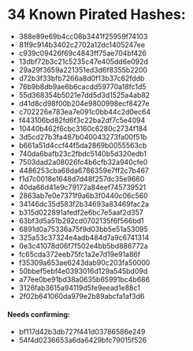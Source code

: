 # 34 Known Pirated Hashes:
* 388e89e69b4cc08b3441f25959f74103
* 81f9c914b3402c2702a12dc1405247ee
* c939c09426f69c4843ff75ae704bf426
* 13dbf72b3c21c5235c47e405dd6e092d
* 29a29f3659a221351ed3d6f8355b2200
* d72b3f33bfb7266a8d0f13b37c62fddb
* 76b9b8db9ae6b6cacdd59770a18fc1d5
* 55d368354b5021e7dd5d3d1525a4ab82
* d41d8cd98f00b204e9800998ecf8427e
* c702226e783ea7e091c0bb44c2d0ec64
* f443106bd82fd6f3c22ba2df7c5e4094
* 10440b462f6cbc3160c6280c2734f184
* 3d5cd27b3fa487b040043273fa00f51b
* b661a51d4ccf44f5da2869b0055563cb
* 740da6bafb23c2fbdc5140b5d320edb1
* 7503dad2a08026fc4b6cfb32a940cfe0
* 4486253cba68da6786359e7ff2c7b467
* f1d7c0018e1648d7d48f257dc35e9660
* 40da66d41e9c79172a84eef745739521
* 2863ab7e0e7371f9a6b3f0440c06c560
* 34146dc35d583f2b34693a83469fac2a
* b315d022891afedf2e6bc7e5aaf2d357
* 63bf3d5a51b292cd0702135f6f566bd1
* 6891d0a75336a75f9d03bb5e51a53095
* 325a53c37324e4adb484d7a9c6741314
* 0e3c41078d06f7f502e4bb5bd886772a
* fc65cda372eeb75fc1a2e7d19e91a86f
* f35309a653ae6243dab90c203fa50000
* 50bbef5ebf4e0393016d129a545bd09d
* a77ee0be91bd38a0635b65991bc4b686
* 3126fab3615a94119d5fe9eead1e88c1
* 2f02b641060da979e2b89abcfa1af3d6

#### Needs confirming:
* bf117d42b3db727f441d03786586e249
* 54f4d0236653a6da6429bfc79015f526
